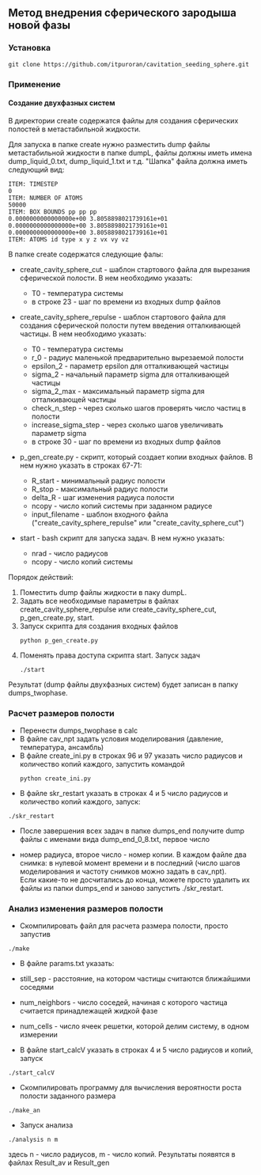 ## Метод внедрения сферического зародыша новой фазы

### Установка
```
git clone https://github.com/itpuroran/cavitation_seeding_sphere.git
```

### Применение

#### Создание двухфазных систем

В директории create содержатся файлы для создания сферических полостей в метастабильной жидкости.

Для запуска в папке create нужно разместить dump файлы метастабильной жидкости в папке dumpL, файлы должны иметь имена dump_liquid_0.txt, dump_liquid_1.txt и т.д.
"Шапка" файла должна иметь следующий вид:
```
ITEM: TIMESTEP
0
ITEM: NUMBER OF ATOMS
50000
ITEM: BOX BOUNDS pp pp pp
0.0000000000000000e+00 3.8058898021739161e+01
0.0000000000000000e+00 3.8058898021739161e+01
0.0000000000000000e+00 3.8058898021739161e+01
ITEM: ATOMS id type x y z vx vy vz 
```

В папке create содержатся следующие фалы:

* create_cavity_sphere_cut - шаблон стартового файла для вырезания сферической полости. В нем необходимо указать:
  * T0 - температура системы
  * в строке 23 - шаг по времени из входных dump файлов

* create_cavity_sphere_repulse - шаблон стартового файла для создания сферической полости путем введения отталкивающей частицы. В нем необходимо указать:
  * T0  - температура системы
  * r_0 - радиус маленькой предварительно вырезаемой полости
  * epsilon_2 - параметр epsilon для отталкивающей частицы
  * sigma_2 - начальный параметр sigma для отталкивающей частицы
  * sigma_2_max - максимальный параметр sigma для отталкивающей частицы
  * check_n_step - через сколько шагов проверять число частиц в полости
  * increase_sigma_step - через сколько шагов увеличивать параметр sigma
  * в строке 30 - шаг по времени из входных dump файлов

* p_gen_create.py - скрипт, который создает копии входных файлов. В нем нужно указать в строках 67-71:

  * R_start  - минимальный радиус полости
  * R_stop - максимальный радиус полости
  * delta_R - шаг изменения радиуса полости
  * ncopy - число копий системы при заданном радиусе
  * input_filename - шаблон входного файла ("create_cavity_sphere_repulse" или "create_cavity_sphere_cut")

* start - bash скрипт для запуска задач. В нем нужно указать:
  * nrad - число радиусов
  * ncopy - число копий системы

Порядок действий:

1. Поместить dump файлы жидкости в паку dumpL.
2. Задать все необходимые параметры в файлах create_cavity_sphere_repulse или create_cavity_sphere_cut, p_gen_create.py, start.
3. Запуск скрипта для создания входных файлов
   ```
   python p_gen_create.py
   ```
4. Поменять права доступа скрипта start. Запуск задач
   ```
   ./start
   ```
Результат (dump файлы двухфазных систем) будет записан в папку dumps_twophase. 

### Расчет размеров полости
	
* Перенести dumps_twophase в calc
* В файле cav_npt задать условия моделирования (давление, температура, ансамбль)
* В файле create_ini.py в строках 96 и 97 указать число радиусов и количество копий каждого, запустить командой
   ```
   python create_ini.py
   ```
* В файле skr_restart указать в строках 4 и 5 число радиусов и количество копий каждого, запуск: 
```
./skr_restart
```
* После завершения всех задач в папке dumps_end получите dump файлы с именами вида dump_end_0_8.txt, первое число 
- номер радиуса, второе число - номер копии. В каждом файле два снимка: в нулевой момент времени и в последний (число 
шагов моделирования и частоту снимков можно задать в cav_npt).  
Если какие-то не досчитались до конца, можете просто удалить их файлы из папки dumps_end и заново запустить 
./skr_restart. 

### Анализ изменения размеров полости
   
* Скомпилировать файл для расчета размера полости, просто запустив 
```
./make
```

* В файле params.txt указать:
 * still_sep      - расстояние, на котором частицы считаются ближайшими соседями
 * num_neighbors  - число соседей, начиная с которого частица считается принадлежащей жидкой фазе 
 * num_cells      - число ячеек решетки, которой делим систему, в одном измерении

* В файле start_calcV указать в строках 4 и 5 число радиусов и копий, запуск 
```
./start_calcV
```

* Скомпилировать программу для вычисления вероятности роста полости заданного размера 
```
./make_an
```
* Запуск анализа 
```
./analysis n m
```
здесь n - число радиусов, m - число копий. Результаты появятся в файлах Result_av и Result_gen




  













